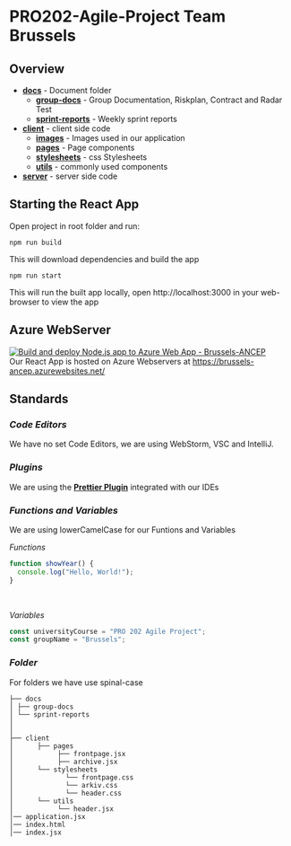 # PRO202-Agile-Project Team Brussels
## Overview
* **[docs](https://github.com/vytre/Brussels/tree/main/docs)** - Document folder
  * **[group-docs](https://github.com/vytre/Brussels/tree/main/docs/group-docs)** - Group Documentation, Riskplan, Contract and Radar Test
  * **[sprint-reports](https://github.com/vytre/Brussels/tree/main/docs/sprint-reports)** - Weekly sprint reports
* **[client](https://github.com/vytre/Brussels/tree/main/client)** - client side code
  * **[images](https://github.com/vytre/Brussels/tree/main/client/images)** - Images used in our application
  * **[pages](https://github.com/vytre/Brussels/tree/main/client/pages)** - Page components
  * **[stylesheets](https://github.com/vytre/Brussels/tree/main/client/stylesheets)** - css Stylesheets
  * **[utils](https://github.com/vytre/Brussels/tree/main/client/utils)** - commonly used components 
* **[server](https://github.com/vytre/Brussels/tree/main/server)** - server side code

## Starting the React App
Open project in root folder and run:
```
npm run build
```
This will download dependencies and build the app

```
npm run start
```
This will run the built app locally, open http://localhost:3000 in your web-browser to view the app

## Azure WebServer
[![Build and deploy Node.js app to Azure Web App - Brussels-ANCEP](https://github.com/vytre/Brussels/actions/workflows/main_brussels-ancep.yml/badge.svg)](https://github.com/vytre/Brussels/actions/workflows/main_brussels-ancep.yml) <br>
Our React App is hosted on Azure Webservers at https://brussels-ancep.azurewebsites.net/

## Standards

### *Code Editors*
We have no set Code Editors, we are using WebStorm, VSC and IntelliJ.

### *Plugins*
We are using the **[Prettier Plugin](https://prettier.io/)** integrated with our IDEs

### *Functions and Variables*
We are using lowerCamelCase for our Funtions and Variables

*Functions*
```javascript
function showYear() {
  console.log("Hello, World!");
}

````

<br>

*Variables*

```javascript
const universityCourse = "PRO 202 Agile Project";
const groupName = "Brussels";
```

### *Folder*
For folders we have use spinal-case

```
├── docs
│ ├── group-docs
│ └── sprint-reports
│ 
│ 
├── client
│      ├── pages
│           ├── frontpage.jsx
│           ├── archive.jsx
│      └── stylesheets
│             └── frontpage.css
│             └── arkiv.css
│             └── header.css
│      └── utils
│           └── header.jsx
│── application.jsx
│── index.html
│── index.jsx
````

